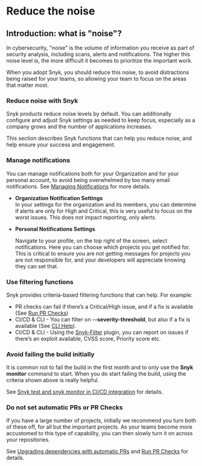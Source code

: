 # Reduce the noise

## Introduction: what is "noise"?

In cybersecurity, "noise" is the volume of information you receive as part of security analysis, including scans, alerts and notifications. The higher this noise level is, the more difficult it becomes to prioritize the important work.

When you adopt Snyk, you should reduce this noise, to avoid distractions being raised for your teams, so allowing your team to focus on the areas that matter most.

### Reduce noise with Snyk

Snyk products reduce noise levels by default. You can additionally configure and adjust Snyk settings as needed to keep focus, especially as a company grows and the number of applications increases.

This section describes Snyk functions that can help you reduce noise, and help ensure your success and engagement.

### Manage notifications

You can manage notifications both for your Organization and for your personal account, to avoid being overwhelmed by too many email notifications. See [Managing Notifications](../../user-and-group-management/notifications.md) for more details.

* **Organization Notification Settings**\
  In your settings for the organization and its members, you can determine if alerts are only for High and Critical, this is very useful to focus on the worst issues. This does not impact reporting, only alerts.
*   **Personal Notifications Settings**

    Navigate to your profile, on the top right of the screen, select notifications. Here you can choose which projects you get notified for. This is critical to ensure you are not getting messages for projects you are not responsible for, and your developers will appreciate knowing they can set that.

### Use filtering functions

Snyk provides criteria-based filtering functions that can help. For example:

* PR checks can fail if there’s a Critical/High issue, and if a fix is available (See [Run PR Checks](../../scan-application-code/run-pr-checks/))
* CI/CD & CLI - You can filter on **--severity-threshold**, but also if a fix is available (See [CLI Help](../../snyk-cli/commands/)).
* CI/CD & CLI - Using the [Snyk-Filter](https://github.com/snyk-tech-services/snyk-filter) plugin, you can report on issues if there’s an exploit available, CVSS score, Priority score etc.

### Avoid failing the build initially

It is common not to fail the build in the first month and to only use the **Snyk monitor** command to start. When you do start failing the build, using the criteria shown above is really helpful.&#x20;

See [Snyk test and snyk monitor in CI/CD integration](../../integrations/ci-cd-integrations/snyk-ci-cd-integration-deployment-and-strategies/snyk-test-and-snyk-monitor-in-ci-cd-integration.md) for details.

### Do not set automatic PRs or PR Checks

If you have a large number of projects, initially we recommend you turn both of these off, for all but the important projects. As your teams become more accustomed to this type of capability, you can then slowly turn it on across your repositories.

See [Upgrading dependencies with automatic PRs](../../scan-application-code/snyk-open-source/dependency-management/upgrading-dependencies-with-automatic-prs.md) and [Run PR Checks](../../scan-application-code/run-pr-checks/) for details.
